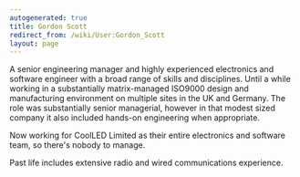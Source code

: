 ```yaml
---
autogenerated: true
title: Gordon Scott
redirect_from: /wiki/User:Gordon_Scott
layout: page
---
```


A senior engineering manager and highly experienced electronics and
software engineer with a broad range of skills and disciplines. Until a
while working in a substantially matrix-managed ISO9000 design and
manufacturing environment on multiple sites in the UK and Germany. The
role was substantially senior managerial, however in that modest sized
company it also included hands-on engineering when appropriate.

Now working for CoolLED Limited as their entire electronics and software
team, so there's nobody to manage.

Past life includes extensive radio and wired communications experience.
